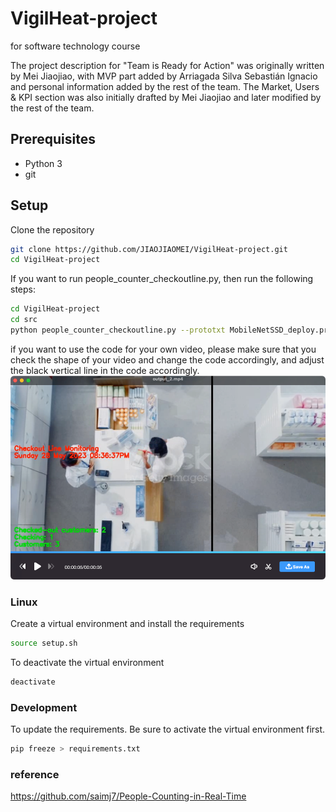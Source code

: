 # VigilHeat-project
for software technology course

The project description for "Team is Ready for Action" was originally written by Mei Jiaojiao, with MVP part added by Arriagada Silva Sebastián Ignacio and personal information added by the rest of the team. 
The Market, Users & KPI section was also initially drafted by Mei Jiaojiao and later modified by the rest of the team. 

## Prerequisites

- Python 3
- git

## Setup

Clone the repository

```bash
git clone https://github.com/JIAOJIAOMEI/VigilHeat-project.git
cd VigilHeat-project
```
If you want to run people_counter_checkoutline.py,
then run the following steps:
```bash
cd VigilHeat-project
cd src
python people_counter_checkoutline.py --prototxt MobileNetSSD_deploy.prototxt --model MobileNetSSD_deploy.caffemodel --input test_2.mp4 --output output_2.mp4
```
if you want to use the code for your own video, please make sure that you check the shape of your video and change the code accordingly, and adjust the black vertical line in the code accordingly.
![img.png](MVP%20Scope%2Fimg.png)
### Linux

Create a virtual environment and install the requirements

```bash
source setup.sh
```

To deactivate the virtual environment

```bash
deactivate
```

### Development

To update the requirements. Be sure to activate the virtual environment first.

```bash
pip freeze > requirements.txt
```

### reference
https://github.com/saimj7/People-Counting-in-Real-Time